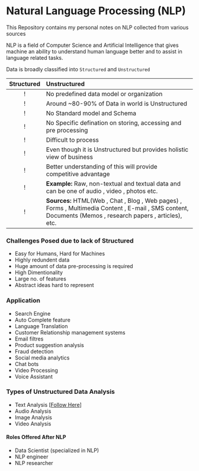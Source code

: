 # Natural Language Processing (NLP)
This Repository contains my personal notes on NLP collected from various sources

NLP is a field of Computer Science and Artificial Intelligence that gives machine an ability to understand human language better and to assist in language related tasks.




Data is broadly classified into `Structured` and `Unstructured`



| Structured | Unstructured   |
| :--------: | :------- | 
| ! | No predefined data model or organization |
| ! | Around ~80-90% of Data in world is Unstructured |
| ! | No Standard model and Schema |
| ! | No Specific defination on storing, accessing and pre processing |
| ! | Difficult to process |
| ! | Even though it is Unstructured but provides holistic view of business|
| ! | Better understanding of this will provide competitive advantage |
| ! | **Example:** Raw, non-textual and textual data and can be one of audio , video , photos etc. |
| ! | **Sources:** HTML(Web , Chat , Blog , Web pages) , Forms , Multimedia Content , E-mail , SMS content, Documents (Memos , research papers , articles), etc.|

### Challenges Posed due to lack of Structured
- Easy for Humans, Hard for Machines
- Highly redundent data
- Huge amount of data pre-processing is required
- High Dimentionality
- Large no. of features
- Abstract ideas hard to represent

### Application
- Search Engine
- Auto Complete feature
- Language Translation
- Customer Relationship management systems
- Email filtres
- Product suggestion analysis
- Fraud detection
- Social media analytics
- Chat bots
- Video Processing
- Voice Assistant

### Types of Unstructured Data Analysis
- Text Analysis [[Follow Here](https://github.com/MominAhmedShaikh/Natural-Language-Processing/tree/main/Text%20Classification)]
- Audio Analysis
- Image Analysis
- Video Analysis

#### Roles Offered After NLP
- Data Scientist (specialized in NLP)
- NLP engineer
- NLP researcher

